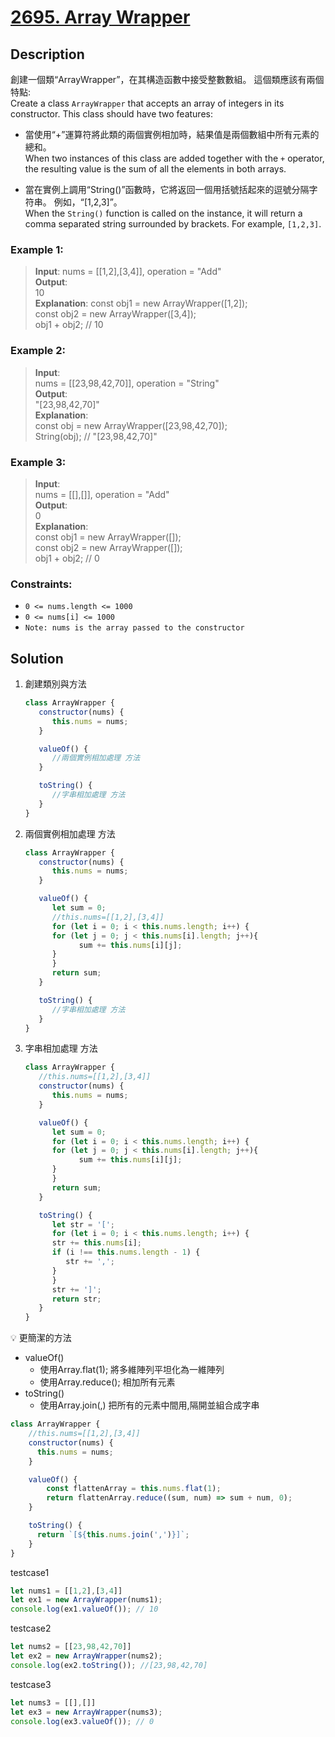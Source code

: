 # [2695. Array Wrapper][title]

## Description
創建一個類“ArrayWrapper”，在其構造函數中接受整數數組。 這個類應該有兩個特點:      
Create a class `ArrayWrapper` that accepts an array of integers in its constructor. This class should have two features:

- 當使用“+”運算符將此類的兩個實例相加時，結果值是兩個數組中所有元素的總和。      
When two instances of this class are added together with the `+` operator, the resulting value is the sum of all the elements in both arrays.

- 當在實例上調用“String()”函數時，它將返回一個用括號括起來的逗號分隔字符串。 例如，“[1,2,3]”。     
When the `String()` function is called on the instance, it will return a comma separated string surrounded by brackets. For example, `[1,2,3]`.

 
### Example 1:    
>  __Input__:
   nums = [[1,2],[3,4]], operation = "Add"                   
   __Output__:       
   10     
   __Explanation__:
   const obj1 = new ArrayWrapper([1,2]);          
   const obj2 = new ArrayWrapper([3,4]);        
   obj1 + obj2; // 10       

### Example 2:    
>  __Input__:     
   nums = [[23,98,42,70]], operation = "String"                             
   __Output__:    
   "[23,98,42,70]"              
   __Explanation__:     
   const obj = new ArrayWrapper([23,98,42,70]);         
   String(obj); // "[23,98,42,70]"                

 
### Example 3:    
>  __Input__:     
   nums = [[],[]], operation = "Add"                           
   __Output__:    
   0         
   __Explanation__:     
   const obj1 = new ArrayWrapper([]);     
   const obj2 = new ArrayWrapper([]);      
   obj1 + obj2; // 0             


### Constraints:
- `0 <= nums.length <= 1000`
- `0 <= nums[i] <= 1000`
- `Note: nums is the array passed to the constructor`

## Solution


1. 創建類別與方法
   ```javascript
   class ArrayWrapper {    
      constructor(nums) {
         this.nums = nums;
      }

      valueOf() {
         //兩個實例相加處理 方法
      }

      toString() {
         //字串相加處理 方法
      }
   }
   ```
2. 兩個實例相加處理 方法
   ```javascript
   class ArrayWrapper {
      constructor(nums) {
         this.nums = nums;
      }

      valueOf() {
         let sum = 0;
         //this.nums=[[1,2],[3,4]]
         for (let i = 0; i < this.nums.length; i++) {
         for (let j = 0; j < this.nums[i].length; j++){
               sum += this.nums[i][j];
         }        
         }
         return sum;
      }

      toString() {
         //字串相加處理 方法
      }
   }
   ```

3. 字串相加處理 方法
   ```javascript
   class ArrayWrapper {
      //this.nums=[[1,2],[3,4]]
      constructor(nums) {
         this.nums = nums;
      }

      valueOf() {
         let sum = 0;
         for (let i = 0; i < this.nums.length; i++) {
         for (let j = 0; j < this.nums[i].length; j++){
               sum += this.nums[i][j];
         }        
         }
         return sum;
      }

      toString() {
         let str = '[';
         for (let i = 0; i < this.nums.length; i++) {
         str += this.nums[i];
         if (i !== this.nums.length - 1) {
            str += ',';
         }
         }
         str += ']';
         return str;
      }
   }
   ```


💡 更簡潔的方法 
- valueOf()
   - 使用Array.flat(1); 將多維陣列平坦化為一維陣列
   - 使用Array.reduce(); 相加所有元素
- toString()
   - 使用Array.join(,) 把所有的元素中間用,隔開並組合成字串 

```javascript
class ArrayWrapper {
    //this.nums=[[1,2],[3,4]]
    constructor(nums) {
      this.nums = nums;
    }

    valueOf() {
        const flattenArray = this.nums.flat(1);
        return flattenArray.reduce((sum, num) => sum + num, 0);
    }

    toString() {
      return `[${this.nums.join(',')}]`;
    }
}
```



testcase1
```javascript
let nums1 = [[1,2],[3,4]]
let ex1 = new ArrayWrapper(nums1);
console.log(ex1.valueOf()); // 10
```
testcase2
```javascript
let nums2 = [[23,98,42,70]]
let ex2 = new ArrayWrapper(nums2);
console.log(ex2.toString()); //[23,98,42,70]
```
testcase3
```javascript
let nums3 = [[],[]]
let ex3 = new ArrayWrapper(nums3);
console.log(ex3.valueOf()); // 0
```

[title]: https://leetcode.com/problems/array-wrapper/